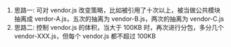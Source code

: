 1. 思路一: 可对 vendor.js 改变策略，比如被引用了十次以上，被当做公共模块抽离成 verdor-A.js，五次的抽离为 vendor-B.js，两次的抽离为 vendor-C.js
2. 思路二: 控制 vendor.js 的体积，当大于 100KB 时，再次进行分包，多分几个 vendor-XXX.js，但每个 vendor.js 都不超过 100KB
